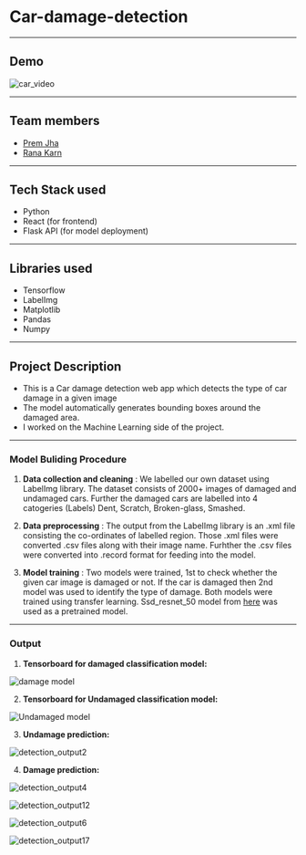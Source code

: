 # **Car-damage-detection**

---

## Demo 
![car_video](https://user-images.githubusercontent.com/63935255/189545661-c48b0296-29ea-4005-922b-969fc5c20565.gif)

---
## Team members
   - [Prem Jha](https://github.com/tenserebel)
   - [Rana Karn](https://github.com/Rkarn1125)
---
## Tech Stack used 

   - Python
   - React (for frontend)
   - Flask API (for model deployment) 
   
---
## Libraries used 
   - Tensorflow
   - LabelImg
   - Matplotlib
   - Pandas 
   - Numpy
 
---
## Project Description

   - This is a Car damage detection web app which detects the type of car damage in a given image
   - The model automatically generates bounding boxes around the damaged area. 
   - I worked on the Machine Learning side of the project.
   
---
### Model Buliding Procedure 

1. **Data collection and cleaning** : We labelled our own dataset using LabelImg library. The dataset consists of 2000+ images of damaged and undamaged cars. Further the damaged cars are labelled into 4 catogeries (Labels) Dent, Scratch, Broken-glass, Smashed. 

2. **Data preprocessing** : The output from the LabelImg library is an .xml file consisting the co-ordinates of labelled region. Those .xml files were converted .csv files along with their image name. Furhther the .csv files were converted into .record format for feeding into the model. 

3. **Model training** : Two models were trained, 1st to check whether the given car image is damaged or not. If the car is damaged then 2nd model was used to identify the type of damage. Both models were trained using transfer learning. Ssd_resnet_50 model from [here](https://github.com/tensorflow/models/blob/master/research/object_detection/g3doc/tf1_detection_zoo.md) was used as a pretrained model. 

--- 
### Output 

1. **Tensorboard for damaged classification model:**

![damage model](https://user-images.githubusercontent.com/63935255/189546365-558946c2-3d63-41c8-afda-dfbdea69f7f5.png)

2. **Tensorboard for Undamaged classification model:**

![Undamaged model](https://user-images.githubusercontent.com/63935255/189546401-ff8de498-d185-436a-abcf-fec0a4543e1c.png)

3. **Undamage prediction:**

![detection_output2](https://user-images.githubusercontent.com/63935255/189546488-97b29041-c33c-4397-b29f-3a8886c00662.png)

4. **Damage prediction:**

![detection_output4](https://user-images.githubusercontent.com/63935255/189546594-cace959c-8f8a-402e-8081-f8e238a7df1c.png)

![detection_output12](https://user-images.githubusercontent.com/63935255/189546604-7df738dc-a25f-43cc-8bd2-54357d934380.png)

![detection_output6](https://user-images.githubusercontent.com/63935255/189546618-e34a723b-ae82-4ece-805f-41a195817de0.png)

![detection_output17](https://user-images.githubusercontent.com/63935255/189546631-a1f72939-321f-4fed-82e5-b0aa9d95293c.png)




